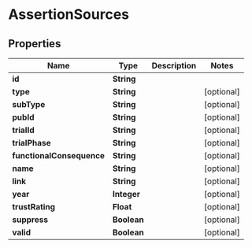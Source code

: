 # AssertionSources

## Properties
Name | Type | Description | Notes
------------ | ------------- | ------------- | -------------
**id** | **String** |  | 
**type** | **String** |  |  [optional]
**subType** | **String** |  |  [optional]
**pubId** | **String** |  |  [optional]
**trialId** | **String** |  |  [optional]
**trialPhase** | **String** |  |  [optional]
**functionalConsequence** | **String** |  |  [optional]
**name** | **String** |  |  [optional]
**link** | **String** |  |  [optional]
**year** | **Integer** |  |  [optional]
**trustRating** | **Float** |  |  [optional]
**suppress** | **Boolean** |  |  [optional]
**valid** | **Boolean** |  |  [optional]

